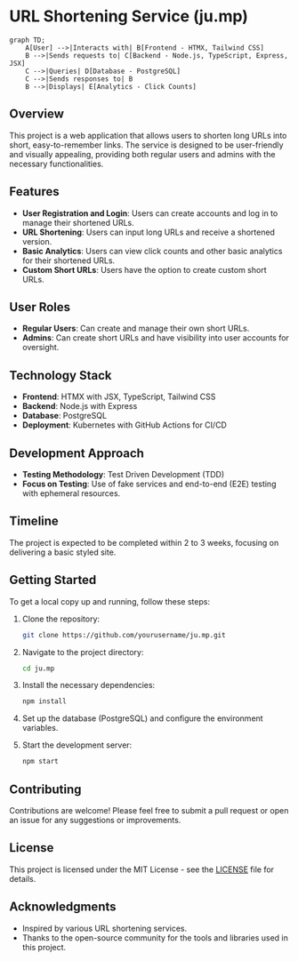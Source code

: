 # URL Shortening Service (ju.mp)

```mermaid
graph TD;
    A[User] -->|Interacts with| B[Frontend - HTMX, Tailwind CSS]
    B -->|Sends requests to| C[Backend - Node.js, TypeScript, Express, JSX]
    C -->|Queries| D[Database - PostgreSQL]
    C -->|Sends responses to| B
    B -->|Displays| E[Analytics - Click Counts]
```

## Overview
This project is a web application that allows users to shorten long URLs into short, easy-to-remember links. The service is designed to be user-friendly and visually appealing, providing both regular users and admins with the necessary functionalities.

## Features
- **User Registration and Login**: Users can create accounts and log in to manage their shortened URLs.
- **URL Shortening**: Users can input long URLs and receive a shortened version.
- **Basic Analytics**: Users can view click counts and other basic analytics for their shortened URLs.
- **Custom Short URLs**: Users have the option to create custom short URLs.

## User Roles
- **Regular Users**: Can create and manage their own short URLs.
- **Admins**: Can create short URLs and have visibility into user accounts for oversight.

## Technology Stack
- **Frontend**: HTMX with JSX, TypeScript, Tailwind CSS
- **Backend**: Node.js with Express
- **Database**: PostgreSQL
- **Deployment**: Kubernetes with GitHub Actions for CI/CD

## Development Approach
- **Testing Methodology**: Test Driven Development (TDD)
- **Focus on Testing**: Use of fake services and end-to-end (E2E) testing with ephemeral resources.

## Timeline
The project is expected to be completed within 2 to 3 weeks, focusing on delivering a basic styled site.

## Getting Started
To get a local copy up and running, follow these steps:

1. Clone the repository:
   ```bash
   git clone https://github.com/yourusername/ju.mp.git
   ```

2. Navigate to the project directory:
   ```bash
   cd ju.mp
   ```

3. Install the necessary dependencies:
   ```bash
   npm install
   ```

4. Set up the database (PostgreSQL) and configure the environment variables.

5. Start the development server:
   ```bash
   npm start
   ```

## Contributing
Contributions are welcome! Please feel free to submit a pull request or open an issue for any suggestions or improvements.

## License
This project is licensed under the MIT License - see the [LICENSE](LICENSE) file for details.

## Acknowledgments
- Inspired by various URL shortening services.
- Thanks to the open-source community for the tools and libraries used in this project.